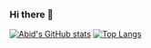 ### Hi there 👋

<!--
**abid1174/abid1174** is a ✨ _special_ ✨ repository because its `README.md` (this file) appears on your GitHub profile.

Here are some ideas to get you started:

- 🔭 I’m currently working on ...
- 🌱 I’m currently learning ...
- 👯 I’m looking to collaborate on ...
- 🤔 I’m looking for help with ...
- 💬 Ask me about ...
- 📫 How to reach me: ...
- 😄 Pronouns: ...
- ⚡ Fun fact: ...
-->
[![Abid's GitHub stats](https://github-readme-stats.vercel.app/api?username=abid1174)](https://github.com/abid1174/github-readme-stats)
[![Top Langs](https://github-readme-stats.vercel.app/api/top-langs/?username=abid1174)](https://github.com/abid1174/github-readme-stats)
